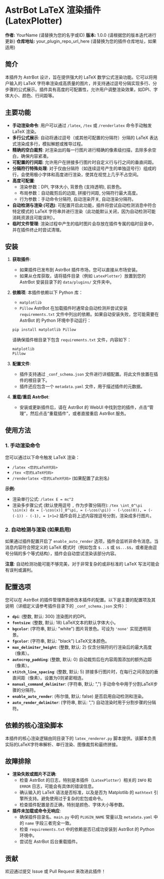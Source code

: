 # AstrBot LaTeX 渲染插件 (LatexPlotter)

**作者:** YourName (请替换为您的名字或ID)
**版本:** 1.0.0 (请根据您的版本迭代进行更新)
**仓库地址:** your_plugin_repo_url_here (请替换为您的插件仓库地址，如果适用)

## 简介

本插件为 AstrBot 设计，旨在提供强大的 LaTeX 数学公式渲染功能。它可以将用户输入的 LaTeX 字符串渲染成高质量的图片，并支持通过逗号分隔实现多行、分步骤的公式展示。插件具有高度的可配置性，允许用户调整渲染效果，如DPI、字体大小、颜色、行间距等。

## 主要功能

* **手动渲染命令**: 用户可以通过 `/latex`, `/tex` 或 `/renderlatex` 命令手动触发 LaTeX 渲染。
* **多行公式展示**: 自动将通过逗号（或其他可配置的分隔符）分隔的 LaTeX 表达式渲染成多行，模拟解题或推导过程。
* **精确的空白裁剪**: 对渲染出的每一行图片进行精确的像素级扫描，去除多余空白，确保内容紧凑。
* **可配置的行间距**: 允许用户在拼接多行图片时自定义行与行之间的垂直间距。
* **分隔符行特殊处理**: 对于仅由分隔符（如连续逗号产生的单独逗号行）组成的行，会使用极小字体和高度进行渲染，使其在视觉上几乎不占空间。
* **高度可配置**:
    * 渲染参数：DPI, 字体大小, 背景色 (支持透明), 前景色。
    * 布局参数：自动裁剪后的边距, 拼接行间距, 分隔符行最大高度。
    * 行为参数：手动命令分隔符, 自动渲染开关, 自动渲染分隔符。
* **自动检测与渲染 (可选)**: 可配置开启此功能，插件将尝试自动检测消息中符合特定模式的 LaTeX 字符串并进行渲染（此功能默认关闭，因为自动检测可能消耗资源且可能误判）。
* **临时文件管理**: 渲染过程中产生的临时图片会存放在插件专属的临时目录中，并在插件终止时尝试清理。

## 安装

1.  **获取插件**:
    * 如果插件已发布到 AstrBot 插件市场，您可以直接从市场安装。
    * 如果从仓库获取，请将插件目录（例如 `LatexPlotter`）放置到您的 AstrBot 安装目录下的 `data/plugins/` 文件夹中。

2.  **依赖项**:
    本插件依赖以下 Python 库：
    * `matplotlib`
    * `Pillow`
    AstrBot 在加载插件时通常会自动检测并尝试安装 `requirements.txt` 文件中列出的依赖。如果自动安装失败，您可能需要在 AstrBot 的 Python 环境中手动运行：
    ```bash
    pip install matplotlib Pillow
    ```
    请确保插件根目录下包含 `requirements.txt` 文件，内容如下：
    ```txt
    matplotlib
    Pillow
    ```

3.  **配置文件**:
    * 插件支持通过 `_conf_schema.json` 文件进行详细配置。将此文件放置在插件的根目录下。
    * 插件还应包含一个 `metadata.yaml` 文件，用于描述插件的元数据。

4.  **重载/重启 AstrBot**:
    * 安装或更新插件后，请在 AstrBot 的 WebUI 中找到您的插件，点击“管理”，然后点击“重载插件”，或者直接重启 AstrBot 服务。

## 使用方法

### 1. 手动渲染命令

您可以通过以下命令触发 LaTeX 渲染：

* `/latex <您的LaTeX代码>`
* `/tex <您的LaTeX代码>`
* `/renderlatex <您的LaTeX代码>` (如果配置了此别名)

**示例:**

* 渲染单行公式:
    `/latex E = mc^2`
* 渲染多步骤公式 (默认使用逗号 `,` 作为步骤分隔符):
    `/tex \int_0^\pi \sin(x) dx = [-\cos(x)]_0^\pi, = (-\cos(\pi)) - (-\cos(0)), = (-(-1)) - (-1), = 1+1=2`
    插件会将上述内容按逗号分割，渲染成多行图片。

### 2. 自动检测与渲染 (如果启用)

如果通过插件配置开启了 `enable_auto_render` 选项，插件会监听非命令消息。当消息内容符合预定义的 LaTeX 模式时（例如包含 `$...$` 或 `$$...$$`，或者是由逗号分隔的多个等式结构），插件会自动尝试渲染该部分内容。

**注意**: 自动检测功能可能不够完美，对于非常复杂的或非标准的 LaTeX 写法可能会有误判或漏判。

## 配置选项

您可以在 AstrBot 的插件管理界面修改本插件的配置。以下是主要的配置项及其说明（详细定义请参考插件目录下的 `_conf_schema.json` 文件）：

* **`dpi`**: (整数, 默认: 300) 渲染图片的DPI。
* **`fontsize`**: (整数, 默认: 18) LaTeX文本的默认字体大小。
* **`bgcolor`**: (字符串, 默认: "white") 图片背景色。可设为 `'none'` 实现透明背景。
* **`fgcolor`**: (字符串, 默认: "black") LaTeX文本颜色。
* **`max_delimiter_height`**: (整数, 默认: 2) 仅含分隔符的行渲染后的最大高度（像素）。
* **`autocrop_padding`**: (整数, 默认: 0) 自动裁剪后在内容周围添加的额外边距（像素）。
* **`stitch_line_spacing`**: (整数, 默认: 5) 拼接多行图片时，在每行之间添加的垂直间距（像素）。设置为0则紧密相连。
* **`manual_command_delimiter`**: (字符串, 默认: ",") 手动命令中用于分割LaTeX步骤的分隔符。
* **`enable_auto_render`**: (布尔值, 默认: false) 是否启用自动检测和渲染。
* **`auto_render_delimiter`**: (字符串, 默认: ",") 自动渲染时用于分割步骤的分隔符。

## 依赖的核心渲染脚本

本插件的核心渲染逻辑由同目录下的 `latex_renderer.py` 脚本提供。该脚本负责实际的LaTeX字符串解析、单行渲染、图像裁剪和最终拼接。

## 故障排除

* **渲染失败或图片不正确**:
    * 检查 AstrBot 的日志，特别是本插件（`LatexPlotter`）相关的 `INFO` 和 `ERROR` 日志，可能会有具体的错误信息。
    * 确认输入的 LaTeX 语法是否标准，以及是否为 Matplotlib 的 `mathtext` 引擎所支持。避免使用过于复杂的宏包或命令。
    * 检查插件配置是否正确，特别是颜色、字体大小等参数。
* **插件未加载或命令无响应**:
    * 确保插件目录名、`main.py` 中的 `PLUGIN_NAME` 常量以及 `metadata.yaml` 中的 `name` 字段三者完全一致。
    * 检查 `requirements.txt` 中的依赖是否已成功安装到 AstrBot 的 Python 环境中。
    * 尝试在 AstrBot 后台重载插件。

## 贡献

欢迎通过提交 Issue 或 Pull Request 来改进此插件！



